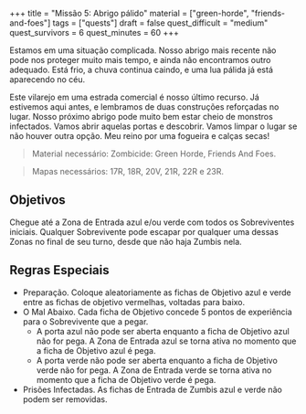 +++
title = "Missão 5: Abrigo pálido"
material = ["green-horde", "friends-and-foes"]
tags = ["quests"]
draft = false
quest_difficult = "medium"
quest_survivors = 6
quest_minutes = 60
+++

Estamos em uma situação complicada. Nosso abrigo mais recente não pode nos proteger muito mais tempo, e ainda não encontramos outro adequado. Está frio, a chuva continua caindo, e uma lua pálida já está aparecendo no céu.

Este vilarejo em uma estrada comercial é nosso último recurso. Já estivemos aqui antes, e lembramos de duas construções reforçadas no lugar. Nosso próximo abrigo pode muito bem estar cheio de monstros infectados. Vamos abrir aquelas portas e descobrir. Vamos limpar o lugar se não houver outra opção. Meu reino por uma fogueira e calças secas!

> Material necessário: Zombicide: Green Horde, Friends And Foes.

> Mapas necessários: 17R, 18R, 20V, 21R, 22R e 23R.

## Objetivos
Chegue até a Zona de Entrada azul e/ou verde com todos os Sobreviventes iniciais. Qualquer Sobrevivente pode escapar por qualquer uma dessas Zonas no final de seu turno, desde que não haja Zumbis nela.

## Regras Especiais
- Preparação. Coloque aleatoriamente as fichas de Objetivo azul e verde entre as fichas de objetivo vermelhas, voltadas para baixo.
- O Mal Abaixo. Cada ficha de Objetivo concede 5 pontos de experiência para o Sobrevivente que a pegar.
    - A porta azul não pode ser aberta enquanto a ficha de Objetivo azul não for pega. A Zona de Entrada azul se torna ativa no momento que a ficha de Objetivo azul é pega.
    - A porta verde não pode ser aberta enquanto a ficha de Objetivo verde não for pega. A Zona de Entrada verde se torna ativa no momento que a ficha de Objetivo verde é pega.
- Prisões Infectadas. As fichas de Entrada de Zumbis azul e verde não podem ser removidas.
